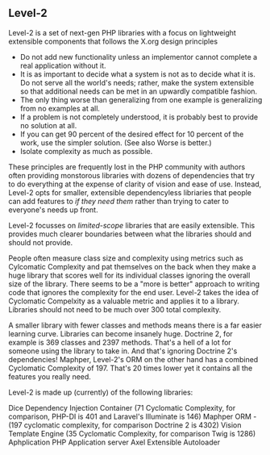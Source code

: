 Level-2
-------

Level-2 is a set of next-gen PHP libraries with a focus on lightweight extensible components that follows the X.org design principles

* Do not add new functionality unless an implementor cannot complete a real application without it.
* It is as important to decide what a system is not as to decide what it is. Do not serve all the world's needs; rather, make the system extensible so that additional needs can be met in an upwardly compatible fashion.
* The only thing worse than generalizing from one example is generalizing from no examples at all.
* If a problem is not completely understood, it is probably best to provide no solution at all.
* If you can get 90 percent of the desired effect for 10 percent of the work, use the simpler solution. (See also Worse is better.)
* Isolate complexity as much as possible.

These principles are frequently lost in the PHP community with authors often providing monstorous libraries with dozens of dependencies that try to do everything at the expense of clarity of vision and ease of use. Instead, Level-2 opts for smaller, extensible dependencyless libriaries that people can add features to *if they need them* rather than trying to cater to everyone's needs up front.

Level-2 focusses on *limited-scope* libraries that are easily extensible. This provides much clearer boundaries between what the libraries should and should not provide.

People often measure class size and complexity using metrics such as Cylcomatic Complexity and pat themselves on the back when they make a huge library that scores well for its individual classes ignoring the overall size of the library. There seems to be a "more is better" approach to writing code that ignores the complexity for the end user. Level-2 takes the idea of Cyclomatic Compelxity as a valuable metric and applies it to a library. Libraries should not need to be much over 300 total complexity.

A smaller library with fewer classes and methods means there is a far easier learning curve. Libraries can become insanely huge. Doctrine 2, for example is 369 classes and 2397 methods. That's a hell of a lot for someone using the library to take in. And that's ignoring Doctrine 2's dependencies! Maphper, Level-2's ORM on the other hand has a combined Cyclomatic Complexity of 197. That's 20 times lower yet it contains all the features you really need.

Level-2 is made up (currently) of the following libraries:

Dice Dependency Injection Container (71 Cyclomatic Complexity, for comparison, PHP-DI is 401 and Laravel's Illuminate is 146)
Maphper ORM - (197 cyclomatic complexity, for comparison Doctrine 2 is 4302)
Vision Template Engine (35 Cyclomatic Complexity, for comparison Twig is 1286)
Aphplication PHP Application server
Axel Extensible Autoloader


